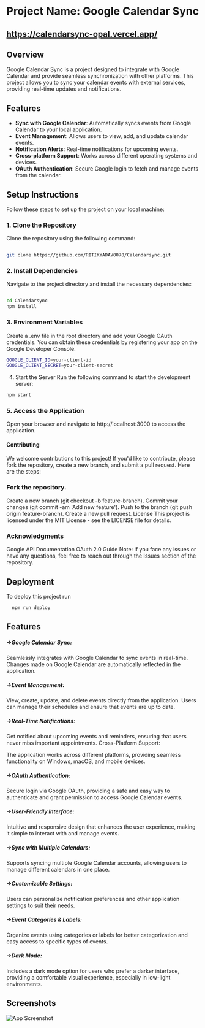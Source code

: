 # Project Name: Google Calendar Sync
## https://calendarsync-opal.vercel.app/

## Overview
Google Calendar Sync is a project designed to integrate with Google Calendar and provide seamless synchronization with other platforms. This project allows you to sync your calendar events with external services, providing real-time updates and notifications.

## Features
- **Sync with Google Calendar**: Automatically syncs events from Google Calendar to your local application.
- **Event Management**: Allows users to view, add, and update calendar events.
- **Notification Alerts**: Real-time notifications for upcoming events.
- **Cross-platform Support**: Works across different operating systems and devices.
- **OAuth Authentication**: Secure Google login to fetch and manage events from the calendar.

## Setup Instructions

Follow these steps to set up the project on your local machine:

### 1. Clone the Repository
Clone the repository using the following command:


```bash

git clone https://github.com/RITIKYADAV0070/Calendarsync.git
```
### 2. Install Dependencies
Navigate to the project directory and install the necessary dependencies:

```bash

cd Calendarsync
npm install
```
### 3. Environment Variables
Create a .env file in the root directory and add your Google OAuth credentials. You can obtain these credentials by registering your app on the Google Developer Console.


```bash
GOOGLE_CLIENT_ID=your-client-id
GOOGLE_CLIENT_SECRET=your-client-secret
```

4. Start the Server
Run the following command to start the development server:


```bash
npm start
```

### 5. Access the Application
Open your browser and navigate to http://localhost:3000 to access the application.

#### Contributing

We welcome contributions to this project! If you'd like to contribute, please fork the repository, create a new branch, and submit a pull request. Here are the steps:

### Fork the repository.
Create a new branch (git checkout -b feature-branch).
Commit your changes (git commit -am 'Add new feature').
Push to the branch (git push origin feature-branch).
Create a new pull request.
License
This project is licensed under the MIT License - see the LICENSE file for details.

### Acknowledgments
Google API Documentation
OAuth 2.0 Guide
Note: If you face any issues or have any questions, feel free to reach out through the Issues section of the repository.
## Deployment

To deploy this project run

```bash
  npm run deploy
```

## Features

##### ->Google Calendar Sync:

Seamlessly integrates with Google Calendar to sync events in real-time. Changes made on Google Calendar are automatically reflected in the application.

##### ->Event Management:

View, create, update, and delete events directly from the application. Users can manage their schedules and ensure that events are up to date.

##### ->Real-Time Notifications:

Get notified about upcoming events and reminders, ensuring that users never miss important appointments.
Cross-Platform Support:

The application works across different platforms, providing seamless functionality on Windows, macOS, and mobile devices.

##### ->OAuth Authentication:

Secure login via Google OAuth, providing a safe and easy way to authenticate and grant permission to access Google Calendar events.

##### ->User-Friendly Interface:

Intuitive and responsive design that enhances the user experience, making it simple to interact with and manage events.

##### ->Sync with Multiple Calendars:

Supports syncing multiple Google Calendar accounts, allowing users to manage different calendars in one place.

##### ->Customizable Settings:

Users can personalize notification preferences and other application settings to suit their needs.

##### ->Event Categories & Labels:

Organize events using categories or labels for better categorization and easy access to specific types of events.

##### ->Dark Mode:

Includes a dark mode option for users who prefer a darker interface, providing a comfortable visual experience, especially in low-light environments.
## Screenshots

![App Screenshot](https://via.placeholder.com/468x300?text=App+Screenshot+Here)

